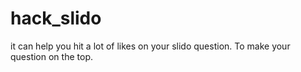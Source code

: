 # hack_slido
it can help you hit a lot of likes on your slido question. To make your question on the top. 
